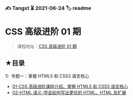 ### ✍️ Tangxt ⏳ 2021-06-24 🏷️ readme

# CSS 高级进阶 01 期

> 课程地址：[CSS 高级进阶 01 期](http://www.javascriptpeixun.cn/goods/show/186?targetId=1994&preview=0)

## ★目录

1）专题一：掌握 HTML5 和 CSS3 语言核心

- [01-CSS 高级进阶课程介绍、掌握 HTML5 和 CSS3 语言核心](./01.md)
- [02-HTML 语义-学会如何写出更优的 HTML、HTML 及扩展](./02.md)